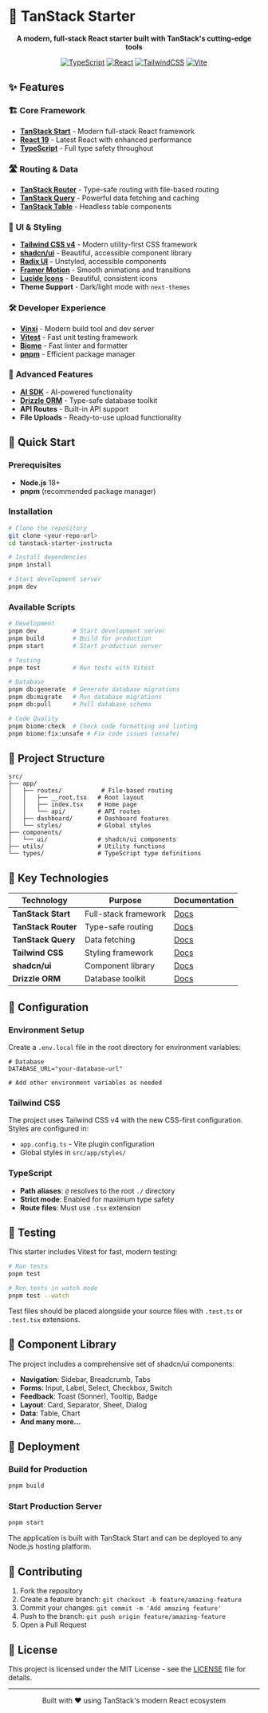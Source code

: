 # 🚀 TanStack Starter

<div align="center">
  <p><strong>A modern, full-stack React starter built with TanStack's cutting-edge tools</strong></p>
  
  [![TypeScript](https://img.shields.io/badge/TypeScript-007ACC?style=for-the-badge&logo=typescript&logoColor=white)](https://typescriptlang.org/)
  [![React](https://img.shields.io/badge/React-20232A?style=for-the-badge&logo=react&logoColor=61DAFB)](https://reactjs.org/)
  [![TailwindCSS](https://img.shields.io/badge/Tailwind_CSS-38B2AC?style=for-the-badge&logo=tailwind-css&logoColor=white)](https://tailwindcss.com/)
  [![Vite](https://img.shields.io/badge/Vite-646CFF?style=for-the-badge&logo=vite&logoColor=white)](https://vitejs.dev/)
</div>

## ✨ Features

### 🏗️ **Core Framework**
- **[TanStack Start](https://tanstack.com/start)** - Modern full-stack React framework
- **[React 19](https://react.dev/)** - Latest React with enhanced performance
- **[TypeScript](https://typescriptlang.org/)** - Full type safety throughout

### 🛣️ **Routing & Data**
- **[TanStack Router](https://tanstack.com/router)** - Type-safe routing with file-based routing
- **[TanStack Query](https://tanstack.com/query)** - Powerful data fetching and caching
- **[TanStack Table](https://tanstack.com/table)** - Headless table components

### 🎨 **UI & Styling**
- **[Tailwind CSS v4](https://tailwindcss.com/)** - Modern utility-first CSS framework
- **[shadcn/ui](https://ui.shadcn.com/)** - Beautiful, accessible component library
- **[Radix UI](https://radix-ui.com/)** - Unstyled, accessible components
- **[Framer Motion](https://framer.com/motion/)** - Smooth animations and transitions
- **[Lucide Icons](https://lucide.dev/)** - Beautiful, consistent icons
- **Theme Support** - Dark/light mode with `next-themes`

### 🛠️ **Developer Experience**
- **[Vinxi](https://vinxi.vercel.app/)** - Modern build tool and dev server
- **[Vitest](https://vitest.dev/)** - Fast unit testing framework
- **[Biome](https://biomejs.dev/)** - Fast linter and formatter
- **[pnpm](https://pnpm.io/)** - Efficient package manager

### 🤖 **Advanced Features**
- **[AI SDK](https://sdk.vercel.ai/)** - AI-powered functionality
- **[Drizzle ORM](https://orm.drizzle.team/)** - Type-safe database toolkit
- **API Routes** - Built-in API support
- **File Uploads** - Ready-to-use upload functionality

## 🚀 Quick Start

### Prerequisites
- **Node.js** 18+ 
- **pnpm** (recommended package manager)

### Installation

```bash
# Clone the repository
git clone <your-repo-url>
cd tanstack-starter-instructa

# Install dependencies
pnpm install

# Start development server
pnpm dev
```

### Available Scripts

```bash
# Development
pnpm dev          # Start development server
pnpm build        # Build for production
pnpm start        # Start production server

# Testing
pnpm test         # Run tests with Vitest

# Database
pnpm db:generate  # Generate database migrations
pnpm db:migrate   # Run database migrations
pnpm db:pull      # Pull database schema

# Code Quality
pnpm biome:check  # Check code formatting and linting
pnpm biome:fix:unsafe # Fix code issues (unsafe)
```

## 📁 Project Structure

```
src/
├── app/
│   ├── routes/           # File-based routing
│   │   ├── __root.tsx   # Root layout
│   │   ├── index.tsx    # Home page
│   │   └── api/         # API routes
│   ├── dashboard/       # Dashboard features
│   └── styles/          # Global styles
├── components/
│   └── ui/              # shadcn/ui components
├── utils/               # Utility functions
└── types/               # TypeScript type definitions
```

## 🎯 Key Technologies

| Technology | Purpose | Documentation |
|------------|---------|---------------|
| **TanStack Start** | Full-stack framework | [Docs](https://tanstack.com/start) |
| **TanStack Router** | Type-safe routing | [Docs](https://tanstack.com/router) |
| **TanStack Query** | Data fetching | [Docs](https://tanstack.com/query) |
| **Tailwind CSS** | Styling framework | [Docs](https://tailwindcss.com/) |
| **shadcn/ui** | Component library | [Docs](https://ui.shadcn.com/) |
| **Drizzle ORM** | Database toolkit | [Docs](https://orm.drizzle.team/) |

## 🔧 Configuration

### Environment Setup
Create a `.env.local` file in the root directory for environment variables:

```env
# Database
DATABASE_URL="your-database-url"

# Add other environment variables as needed
```

### Tailwind CSS
The project uses Tailwind CSS v4 with the new CSS-first configuration. Styles are configured in:
- `app.config.ts` - Vite plugin configuration
- Global styles in `src/app/styles/`

### TypeScript
- **Path aliases**: `@` resolves to the root `./` directory
- **Strict mode**: Enabled for maximum type safety
- **Route files**: Must use `.tsx` extension

## 🧪 Testing

This starter includes Vitest for fast, modern testing:

```bash
# Run tests
pnpm test

# Run tests in watch mode
pnpm test --watch
```

Test files should be placed alongside your source files with `.test.ts` or `.test.tsx` extensions.

## 📱 Component Library

The project includes a comprehensive set of shadcn/ui components:
- **Navigation**: Sidebar, Breadcrumb, Tabs
- **Forms**: Input, Label, Select, Checkbox, Switch
- **Feedback**: Toast (Sonner), Tooltip, Badge
- **Layout**: Card, Separator, Sheet, Dialog
- **Data**: Table, Chart
- **And many more...**

## 🚀 Deployment

### Build for Production
```bash
pnpm build
```

### Start Production Server
```bash
pnpm start
```

The application is built with TanStack Start and can be deployed to any Node.js hosting platform.

## 🤝 Contributing

1. Fork the repository
2. Create a feature branch: `git checkout -b feature/amazing-feature`
3. Commit your changes: `git commit -m 'Add amazing feature'`
4. Push to the branch: `git push origin feature/amazing-feature`
5. Open a Pull Request

## 📄 License

This project is licensed under the MIT License - see the [LICENSE](LICENSE) file for details.

---

<div align="center">
  <p>Built with ❤️ using TanStack's modern React ecosystem</p>
</div>


